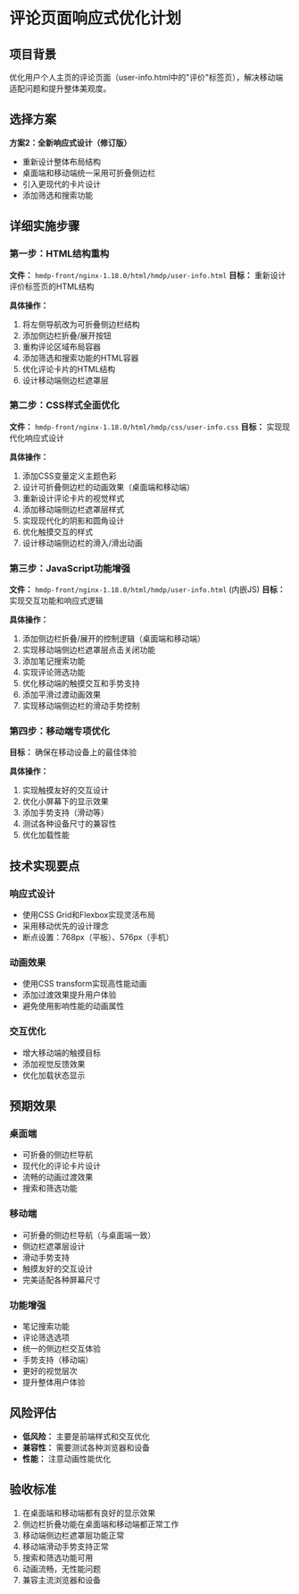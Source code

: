 # 评论页面响应式优化计划

## 项目背景
优化用户个人主页的评论页面（user-info.html中的"评价"标签页），解决移动端适配问题和提升整体美观度。

## 选择方案
**方案2：全新响应式设计（修订版）**
- 重新设计整体布局结构
- 桌面端和移动端统一采用可折叠侧边栏
- 引入更现代的卡片设计
- 添加筛选和搜索功能

## 详细实施步骤

### 第一步：HTML结构重构
**文件：** `hmdp-front/nginx-1.18.0/html/hmdp/user-info.html`
**目标：** 重新设计评价标签页的HTML结构

**具体操作：**
1. 将左侧导航改为可折叠侧边栏结构
2. 添加侧边栏折叠/展开按钮
3. 重构评论区域布局容器
4. 添加筛选和搜索功能的HTML容器
5. 优化评论卡片的HTML结构
6. 设计移动端侧边栏遮罩层

### 第二步：CSS样式全面优化
**文件：** `hmdp-front/nginx-1.18.0/html/hmdp/css/user-info.css`
**目标：** 实现现代化响应式设计

**具体操作：**
1. 添加CSS变量定义主题色彩
2. 设计可折叠侧边栏的动画效果（桌面端和移动端）
3. 重新设计评论卡片的视觉样式
4. 添加移动端侧边栏遮罩层样式
5. 实现现代化的阴影和圆角设计
6. 优化触摸交互的样式
7. 设计移动端侧边栏的滑入/滑出动画

### 第三步：JavaScript功能增强
**文件：** `hmdp-front/nginx-1.18.0/html/hmdp/user-info.html` (内嵌JS)
**目标：** 实现交互功能和响应式逻辑

**具体操作：**
1. 添加侧边栏折叠/展开的控制逻辑（桌面端和移动端）
2. 实现移动端侧边栏遮罩层点击关闭功能
3. 添加笔记搜索功能
4. 实现评论筛选功能
5. 优化移动端的触摸交互和手势支持
6. 添加平滑过渡动画效果
7. 实现移动端侧边栏的滑动手势控制

### 第四步：移动端专项优化
**目标：** 确保在移动设备上的最佳体验

**具体操作：**
1. 实现触摸友好的交互设计
2. 优化小屏幕下的显示效果
3. 添加手势支持（滑动等）
4. 测试各种设备尺寸的兼容性
5. 优化加载性能

## 技术实现要点

### 响应式设计
- 使用CSS Grid和Flexbox实现灵活布局
- 采用移动优先的设计理念
- 断点设置：768px（平板）、576px（手机）

### 动画效果
- 使用CSS transform实现高性能动画
- 添加过渡效果提升用户体验
- 避免使用影响性能的动画属性

### 交互优化
- 增大移动端的触摸目标
- 添加视觉反馈效果
- 优化加载状态显示

## 预期效果

### 桌面端
- 可折叠的侧边栏导航
- 现代化的评论卡片设计
- 流畅的动画过渡效果
- 搜索和筛选功能

### 移动端
- 可折叠的侧边栏导航（与桌面端一致）
- 侧边栏遮罩层设计
- 滑动手势支持
- 触摸友好的交互设计
- 完美适配各种屏幕尺寸

### 功能增强
- 笔记搜索功能
- 评论筛选选项
- 统一的侧边栏交互体验
- 手势支持（移动端）
- 更好的视觉层次
- 提升整体用户体验

## 风险评估
- **低风险：** 主要是前端样式和交互优化
- **兼容性：** 需要测试各种浏览器和设备
- **性能：** 注意动画性能优化

## 验收标准
1. 在桌面端和移动端都有良好的显示效果
2. 侧边栏折叠功能在桌面端和移动端都正常工作
3. 移动端侧边栏遮罩层功能正常
4. 移动端滑动手势支持正常
5. 搜索和筛选功能可用
6. 动画流畅，无性能问题
7. 兼容主流浏览器和设备